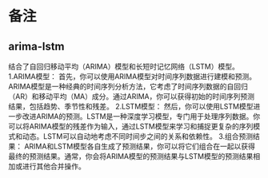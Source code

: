 # 备注

## arima-lstm
结合了自回归移动平均（ARIMA）模型和长短时记忆网络（LSTM）模型。
1.ARIMA模型： 首先，你可以使用ARIMA模型对时间序列数据进行建模和预测。ARIMA模型是一种经典的时间序列分析方法，它考虑了时间序列数据的自回归（AR）和移动平均（MA）成分。通过ARIMA，你可以获得初始的时间序列预测结果，包括趋势、季节性和残差。
2.LSTM模型： 然后，你可以使用LSTM模型进一步改进ARIMA的预测。LSTM是一种深度学习模型，专门用于处理序列数据。你可以将ARIMA模型的残差作为输入，通过LSTM模型来学习和捕捉更复杂的序列模式和动态。LSTM可以自动地考虑不同时间步之间的关系和依赖性。
3.组合预测结果： ARIMA和LSTM模型各自生成了预测结果，你可以将它们组合在一起以获得最终的预测结果。通常，你会将ARIMA模型的预测结果与LSTM模型的预测结果相加或进行其他合并操作。
